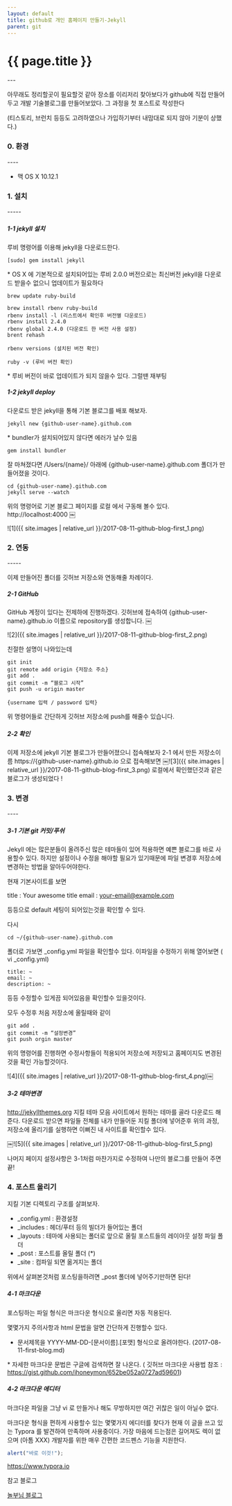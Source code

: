 ```yaml
---
layout: default
title: github로 개인 홈페이지 만들기-Jekyll
parent: git
---
```


<h1>{{ page.title }}</h1>  
---

아무래도 정리할곳이 필요할것 같아 장소를 이리저리 찾아보다가  github에 직접 만들어두고 개발 기술블로그를 만들어보았다. 그 과정을 첫 포스트로 작성한다 

(티스토리, 브런치 등등도 고려하였으나 가입하기부터 내맘대로 되지 않아 기분이 상했다.)

<h3>0. 환경</h3>
----

- 맥 OS X 10.12.1

<h3>1. 설치</h3>
-----
<h5>1-1 jekyll 설치</h5>
루비 명령어를 이용해 jekyll을 다운로드한다.

```
[sudo] gem install jekyll
```



\* OS X 에 기본적으로 설치되어있는 루비 2.0.0 버전으로는 최신버전 jekyll을 다운로드 받을수 없으니 업데이트가 필요하다



```
brew update ruby-build

brew install rbenv ruby-build
rbenv install -l (리스트에서 확인후 버전별 다운로드)
rbenv install 2.4.0
rbenv global 2.4.0 (다운로드 한 버전 사용 설정)
brent rehash 

rbenv versions (설치된 버전 확인)

ruby -v (루비 버전 확인)
```





\* 루비 버전이 바로 업데이트가 되지 않을수 있다. 그럴땐 재부팅

<h5>1-2 jekyll deploy</h5>
다운로드 받은 jekyll을 통해 기본 블로그를 배포 해보자.

```
jekyll new {github-user-name}.github.com
```

\* bundler가 설치되어있지 않다면 에러가 날수 있음

```
gem install bundler
```

잘 마쳐졌다면 /Users/{name}/ 아래에 {github-user-name}.github.com 폴더가 만들어졌을 것이다.

```
cd {github-user-name}.github.com
jekyll serve --watch
```


위의 명령어로 기본 블로그 페이지를 로컬 에서 구동해 볼수 있다.
http://localhost:4000
￼

![1]({{ site.images | relative_url }}/2017-08-11-github-blog-first_1.png)



<h3>2. 연동</h3>
-----

이제 만들어진 폴더를 깃허브 저장소와 연동해줄 차례이다.

<h5>2-1 GitHub </h5>
GitHub 계정이 있다는 전제하에 진행하겠다.
깃허브에 접속하여 {github-user-name}.github.io 이름으로 repository를 생성합니다.
￼

![2]({{ site.images | relative_url }}/2017-08-11-github-blog-first_2.png)

친절한 설명이 나와있는데

```
git init
git remote add origin {저장소 주소}
git add .
git commit -m “블로그 시작”
git push -u origin master

{username 입력 / password 입력}
```

위 명령어들로 간단하게 깃허브 저장소에 push를 해줄수 있습니다.

<h5>2-2 확인</h5>
이제 저장소에 jekyll 기본 블로그가 만들어졌으니 접속해보자
2-1 에서 만든 저장소이름 https://{github-user-name}.github.io  으로 접속해보면
￼![3]({{ site.images | relative_url }}/2017-08-11-github-blog-first_3.png)
로컬에서 확인했던것과 같은 블로그가 생성되었다 !

<br>
<h3>3. 변경</h3>
----

<h5>3-1 기본 git 커밋/푸쉬</h5>
Jekyll 에는 많은분들이 올려주신 많은 테마들이 있어 적용하면 예쁜 블로그를 바로 사용할수 있다. 하지만 설정이나 수정을 해야할 필요가 있기때문에 파일 변경후 저장소에 변경하는 방법을 알아두어야한다.

현재 기본사이트를 보면

title : Your awesome title
email : your-email@example.com

등등으로 default 세팅이 되어있는것을 확인할 수 있다.

다시

```
cd ~/{github-user-name}.github.com
```

 폴더로 가보면 
\_config.yml 파일을 확인할수 있다.
이파일을 수정하기 위해 열어보면 ( vi \_config.yml)

```
title: ~
email: ~
description: ~
```

 등등 수정할수 있게끔 되어있음을 확인할수 있을것이다.

모두 수정후 처음 저장소에 올릴때와 같이

```
git add .
git commit -m “설정변경”
git push orgin master
```

위의 명령어를 진행하면 수정사항들이 적용되어 저장소에 저장되고 홈페이지도 변경된것을 확인 가능할것이다.


![4]({{ site.images | relative_url }}/2017-08-11-github-blog-first_4.png)￼

<h5>3-2 테마변경</h5>

http://jekyllthemes.org
지킬 테마 모음 사이트에서 원하는 테마를 골라 다운로드 해준다.
다운로드 받으면 파일들 전체를 내가 만들어둔 지킬 폴더에 넣어준후 위의 과정,
저장소에 올리기를 실행하면 이뻐진 내 사이트를 확인할수 있다.

￼![5]({{ site.images | relative_url }}/2017-08-11-github-blog-first_5.png)

나머지 페이지 설정사항은 3-1처럼 마찬가지로 수정하여 나만의 블로그를 만들어 주면  끝!
<br>
<h3>4. 포스트 올리기</h3>

지킬 기본 디렉토리 구조를 살펴보자.

- _config.yml : 환경설정
- _includes : 헤더/푸터 등의 빌더가 들어있는 폴더
- _layouts : 테마에 사용되는 폴더로 앞으로 올릴 포스트들의 레이아웃 설정 파일 폴더
- _post : 포스트를 올릴 폴더 (\*)
- _site : 컴파일 되면 옮겨지는 폴더

위에서 살펴본것처럼 포스팅을하려면 _post 폴더에 넣어주기만하면 된다!

<h5>4-1 마크다운</h5>

포스팅하는 파일 형식은 마크다운 형식으로 올리면 자동 적용된다.

몇몇가지 주의사항과 html 문법을 알면 간단하게 진행할수 있다.

- 문서제목을 YYYY-MM-DD-[문서이름].[포맷] 형식으로 올려야한다. (2017-08-11-first-blog.md)

\* 자세한 마크다운 문법은 구글에 검색하면 잘 나온다. ( 깃허브 마크다운 사용법 참조 :  https://gist.github.com/ihoneymon/652be052a0727ad59601)



<h5>4-2 마크다운 에디터 </h5>

마크다운 파일을 그냥 vi 로 만들거나 해도 무방하지만 여간 귀찮은 일이 아닐수 없다.

마크다운 형식을 편하게 사용할수 있는 몇몇가지 에디터를 찾다가 현재 이 글을 쓰고 있는 Typora 를 발견하여 만족하며 사용중이다. 가장 마음에 드는점은 길어져도 렉이 없으며 (아톰 XXX) 개발자를 위한 매우 간편한 코드펜스 기능을 지원한다.

```javascript
alert("바로 이것!");
```

https://www.typora.io



참고 블로그 

[놀부님 블로그](https://nolboo.kim/blog/2013/10/15/free-blog-with-github-jekyll/)


